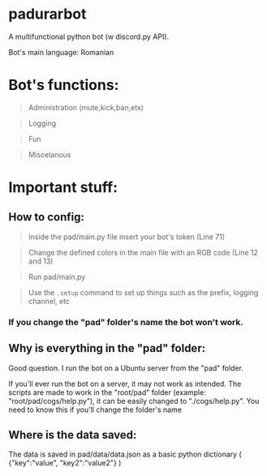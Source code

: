 # padurarbot
A multifunctional python bot (w discord.py API). 

Bot's main language: Romanian

# Bot's functions:
> Administration (mute,kick,ban,etx)

> Logging

> Fun

> Miscelanous



# Important stuff:

## How to config:
> Inside the pad/main.py file insert your bot's token (Line 71)

> Change the defined colors in the main file with an RGB code (Line 12 and 13)

> Run pad/main.py

> Use the `.setup` command to set up things such as the prefix, logging channel, etc

### If you change the "pad" folder's name the bot won't work.

## Why is everything in the "pad" folder:
Good question. I run the bot on a Ubuntu server from the "pad" folder.

If you'll ever run the bot on a server, it may not work as intended. The scripts are made to work in the "root/pad" folder (example: "root/pad/cogs/help.py"), it can be easily changed to "./cogs/help.py". You need to know this if you'll change the folder's name

## Where is the data saved:
The data is saved in pad/data/data.json as a basic python dictionary ( {"key":"value", "key2":"value2"} )

